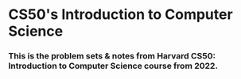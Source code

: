 # CS50's Introduction to Computer Science

### This is the problem sets & notes from Harvard CS50: Introduction to Computer Science course from 2022.

